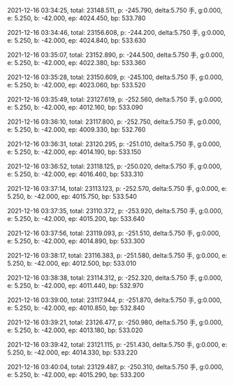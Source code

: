 2021-12-16 03:34:25, total: 23148.511, p: -245.790, delta:5.750 手, g:0.000, e: 5.250, b: -42.000, ep: 4024.450, bp: 533.780

2021-12-16 03:34:46, total: 23156.608, p: -244.200, delta:5.750 手, g:0.000, e: 5.250, b: -42.000, ep: 4024.840, bp: 533.630

2021-12-16 03:35:07, total: 23152.890, p: -244.500, delta:5.750 手, g:0.000, e: 5.250, b: -42.000, ep: 4022.380, bp: 533.360

2021-12-16 03:35:28, total: 23150.609, p: -245.100, delta:5.750 手, g:0.000, e: 5.250, b: -42.000, ep: 4023.060, bp: 533.520

2021-12-16 03:35:49, total: 23127.619, p: -252.560, delta:5.750 手, g:0.000, e: 5.250, b: -42.000, ep: 4012.160, bp: 533.090

2021-12-16 03:36:10, total: 23117.800, p: -252.750, delta:5.750 手, g:0.000, e: 5.250, b: -42.000, ep: 4009.330, bp: 532.760

2021-12-16 03:36:31, total: 23120.295, p: -251.010, delta:5.750 手, g:0.000, e: 5.250, b: -42.000, ep: 4014.190, bp: 533.150

2021-12-16 03:36:52, total: 23118.125, p: -250.020, delta:5.750 手, g:0.000, e: 5.250, b: -42.000, ep: 4016.460, bp: 533.310

2021-12-16 03:37:14, total: 23113.123, p: -252.570, delta:5.750 手, g:0.000, e: 5.250, b: -42.000, ep: 4015.750, bp: 533.540

2021-12-16 03:37:35, total: 23110.372, p: -253.920, delta:5.750 手, g:0.000, e: 5.250, b: -42.000, ep: 4015.200, bp: 533.640

2021-12-16 03:37:56, total: 23119.093, p: -251.510, delta:5.750 手, g:0.000, e: 5.250, b: -42.000, ep: 4014.890, bp: 533.300

2021-12-16 03:38:17, total: 23116.383, p: -251.580, delta:5.750 手, g:0.000, e: 5.250, b: -42.000, ep: 4012.500, bp: 533.010

2021-12-16 03:38:38, total: 23114.312, p: -252.320, delta:5.750 手, g:0.000, e: 5.250, b: -42.000, ep: 4011.440, bp: 532.970

2021-12-16 03:39:00, total: 23117.944, p: -251.870, delta:5.750 手, g:0.000, e: 5.250, b: -42.000, ep: 4010.850, bp: 532.840

2021-12-16 03:39:21, total: 23126.477, p: -250.980, delta:5.750 手, g:0.000, e: 5.250, b: -42.000, ep: 4013.180, bp: 533.020

2021-12-16 03:39:42, total: 23121.115, p: -251.430, delta:5.750 手, g:0.000, e: 5.250, b: -42.000, ep: 4014.330, bp: 533.220

2021-12-16 03:40:04, total: 23129.487, p: -250.310, delta:5.750 手, g:0.000, e: 5.250, b: -42.000, ep: 4015.290, bp: 533.200